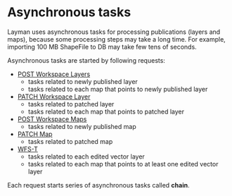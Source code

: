 # Asynchronous tasks

Layman uses asynchronous tasks for processing publications (layers and maps), because some processing steps may take a long time. For example, importing 100 MB ShapeFile to DB may take few tens of seconds.

Asynchronous tasks are started by following requests:
- [POST Workspace Layers](rest.md#post-workspace-layers)
   - tasks related to newly published layer
   - tasks related to each map that points to newly published layer
- [PATCH Workspace Layer](rest.md#patch-workspace-layer)
   - tasks related to patched layer
   - tasks related to each map that points to patched layer
- [POST Workspace Maps](rest.md#post-workspace-maps)
   - tasks related to newly published map
- [PATCH Map](rest.md#patch-map)
   - tasks related to patched map
- [WFS-T](endpoints.md#web-feature-service)
   - tasks related to each edited vector layer
   - tasks related to each map that points to at least one edited vector layer

Each request starts series of asynchronous tasks called **chain**.
